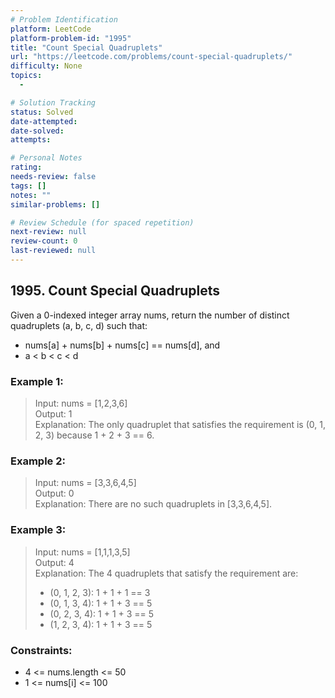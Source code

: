 ```yaml
---
# Problem Identification
platform: LeetCode
platform-problem-id: "1995"
title: "Count Special Quadruplets"
url: "https://leetcode.com/problems/count-special-quadruplets/"
difficulty: None
topics:
  -

# Solution Tracking
status: Solved
date-attempted:
date-solved:
attempts:

# Personal Notes
rating:
needs-review: false
tags: []
notes: ""
similar-problems: []

# Review Schedule (for spaced repetition)
next-review: null
review-count: 0
last-reviewed: null
---
```


## 1995. Count Special Quadruplets

Given a 0-indexed integer array nums, return the number of distinct quadruplets (a, b, c, d) such that:

- nums[a] + nums[b] + nums[c] == nums[d], and
- a < b < c < d

### Example 1:

> Input: nums = [1,2,3,6]<br/>
> Output: 1<br/>
> Explanation: The only quadruplet that satisfies the requirement is (0, 1, 2, 3) because 1 + 2 + 3 == 6.

### Example 2:

> Input: nums = [3,3,6,4,5]<br/>
> Output: 0<br/>
> Explanation: There are no such quadruplets in [3,3,6,4,5].

### Example 3:

> Input: nums = [1,1,1,3,5]<br/>
> Output: 4<br/>
> Explanation: The 4 quadruplets that satisfy the requirement are:<br/>
> - (0, 1, 2, 3): 1 + 1 + 1 == 3
> - (0, 1, 3, 4): 1 + 1 + 3 == 5
> - (0, 2, 3, 4): 1 + 1 + 3 == 5
> - (1, 2, 3, 4): 1 + 1 + 3 == 5

### Constraints:

- 4 <= nums.length <= 50
- 1 <= nums[i] <= 100